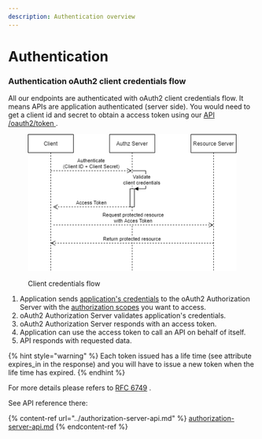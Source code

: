 ```yaml
---
description: Authentication overview
---
```


# Authentication

### Authentication oAuth2 client credentials flow

All our endpoints are authenticated with oAuth2 client credentials flow. It means APIs are application authenticated (server side). You would need to get a client id and secret to obtain a access token using our [API /oauth2/token ](../authorization-server-api.md).&#x20;

<figure><img src="../../.gitbook/assets/image (2).png" alt=""><figcaption><p>Client credentials flow</p></figcaption></figure>

1. Application sends [application's credentials](../../ready-to-start/before-you-start/api-key.md#3-api-key) to the oAuth2 Authorization Server with the [authorization scopes](scopes.md) you want to access.&#x20;
2. oAuth2 Authorization Server validates application's credentials.
3. oAuth2 Authorization Server responds with an access token.
4. Application can use the access token to call an API on behalf of itself.&#x20;
5. API responds with requested data.

{% hint style="warning" %}
Each token issued has a life time (see attribute expires\_in in the response) and you will have to issue a new token when the life time has expired.
{% endhint %}

For more details please refers to [RFC 6749](https://tools.ietf.org/html/rfc6749#section-3.2) .

See API reference there:

{% content-ref url="../authorization-server-api.md" %}
[authorization-server-api.md](../authorization-server-api.md)
{% endcontent-ref %}



&#x20;
